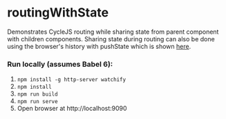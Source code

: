 # routingWithState

Demonstrates CycleJS routing while sharing state from parent component with children components.  Sharing state during routing can also be done using the browser's history with pushState which is shown [here](https://github.com/ntilwalli/routingWithPushState).

### Run locally (assumes Babel 6):
1. `npm install -g http-server watchify`
2. `npm install`
3. `npm run build`
4. `npm run serve`
5. Open browser at http://localhost:9090
